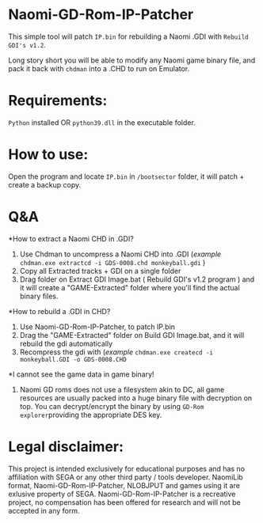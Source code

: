 # Naomi-GD-Rom-IP-Patcher

This simple tool will patch `IP.bin` for rebuilding a Naomi .GDI with `Rebuild GDI's v1.2`.

Long story short you will be able to modify any Naomi game binary file, and pack it back with `chdman` into a .CHD to run on Emulator.


# Requirements:

`Python` installed OR `python39.dll` in the executable folder.


# How to use:

Open the program and locate `IP.bin` in `/bootsector` folder, it will patch + create a backup copy.


# Q&A

*How to extract a Naomi CHD in .GDI?

1) Use Chdman to uncompress a Naomi CHD into .GDI   (*example* `chdman.exe extractcd -i GDS-0008.chd monkeyball.gdi` )
2) Copy all Extracted tracks + GDI on a single folder
3) Drag folder on Extract GDI Image.bat ( Rebuild GDI's v1.2 program ) and it will create a "GAME-Extracted" folder where you'll find the actual binary files.


*How to rebuild a .GDI in CHD?

1) Use Naomi-GD-Rom-IP-Patcher, to patch IP.bin
2) Drag the "GAME-Extracted" folder on Build GDI Image.bat, and it will rebuild the gdi automatically
3) Recompress the gdi with (*example* `chdman.exe createcd -i monkeyball.GDI -o GDS-0008.CHD`

*I cannot see the game data in game binary!

1) Naomi GD roms does not use a filesystem akin to DC, all game resources are usually packed into a huge binary file with decryption on top.
You can decrypt/encrypt the binary by using `GD-Rom explorer`providing the appropriate DES key.

# Legal disclaimer:

This project is intended exclusively for educational purposes and has no affiliation with SEGA or any other third party / tools developer. NaomiLib format, Naomi-GD-Rom-IP-Patcher, NLOBJPUT and games using it are exlusive property of SEGA. Naomi-GD-Rom-IP-Patcher is a recreative project, no compensation has been offered for research and will not be accepted in any form.

